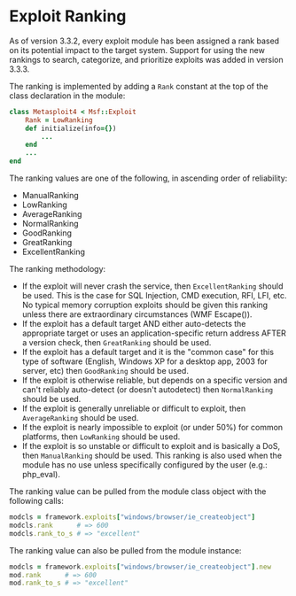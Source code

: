 # Exploit Ranking

As of version 3.3.2, every exploit module has been assigned a rank based on its potential impact to the target system. Support for using the new rankings to search, categorize, and prioritize exploits was added in version 3.3.3.

The ranking is implemented by adding a `Rank` constant at the top of the class declaration in the module:

```ruby
class Metasploit4 < Msf::Exploit
    Rank = LowRanking
    def initialize(info={})
        ...
    end
    ...
end
```

The ranking values are one of the following, in ascending order of reliability:

* ManualRanking
* LowRanking
* AverageRanking
* NormalRanking
* GoodRanking
* GreatRanking
* ExcellentRanking

The ranking methodology:

* If the exploit will never crash the service, then `ExcellentRanking` should be used. This is the case for SQL Injection, CMD execution, RFI, LFI, etc. No typical memory corruption exploits should be given this ranking unless there are extraordinary circumstances (WMF Escape()).
* If the exploit has a default target AND either auto-detects the appropriate target or uses an application-specific return address AFTER a version check, then `GreatRanking` should be used.
* If the exploit has a default target and it is the "common case" for this type of software (English, Windows XP for a desktop app, 2003 for server, etc) then `GoodRanking` should be used.
* If the exploit is otherwise reliable, but depends on a specific version and can't reliably auto-detect (or doesn't autodetect) then `NormalRanking` should be used.
* If the exploit is generally unreliable or difficult to exploit, then `AverageRanking` should be used.
* If the exploit is nearly impossible to exploit (or under 50%) for common platforms, then `LowRanking` should be used.
* If the exploit is so unstable or difficult to exploit and is basically a DoS, then `ManualRanking` should be used. This ranking is also used when the module has no use unless specifically configured by the user (e.g.: php_eval).

The ranking value can be pulled from the module class object with the following calls:

```ruby
modcls = framework.exploits["windows/browser/ie_createobject"]
modcls.rank      # => 600
modcls.rank_to_s # => "excellent"
```
The ranking value can also be pulled from the module instance:

```ruby
modcls = framework.exploits["windows/browser/ie_createobject"].new
mod.rank      # => 600
mod.rank_to_s # => "excellent"
```